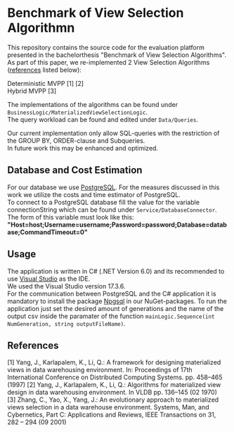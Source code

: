 # Benchmark of View Selection Algorithmn

This repository contains the source code for the evaluation platform presented in the bachelorthesis "Benchmark of View Selection Algorithms".  
As part of this paper, we re-implemented 2 View Selection Algorithms ([references](docs/References.md) listed below):

Deterministic MVPP [1] [2]  
Hybrid MVPP [3]

The implementations of the algorithms can be found under `BusinessLogic/MaterializedViewSelectionLogic`.  
The query workload can be found and edited under `Data/Queries`.

Our current implementation only allow SQL-queries with the restriction of the GROUP BY, ORDER-clause and Subqueries.  
In future work this may be enhanced and optimized.

## Database and Cost Estimation
For our database we use [PostgreSQL](https://www.postgresql.org/). For the measures discussed in this work we utilize the costs and time estimator of PostgreSQL.  
To connect to a PostgreSQL database fill the value for the variable connectionString which can be found under `Service/DatabaseConnector`.  
The form of this variable must look like this: **"Host=host;Username=username;Password=password;Database=database;CommandTimeout=0"**

## Usage
The application is written in C# (.NET Version 6.0) and its recommended to use [Visual Studio](https://visualstudio.microsoft.com/) as the IDE.  
We used the Visual Studio version 17.3.6.  
For the communication between PostgreSQL and the C# application it is mandatory to install the package [Npgsql](https://www.npgsql.org/) in our NuGet-packages.
To run the application just set the desired amount of generations and the name of the output csv inside the paramater of the function `mainLogic.Sequence(int NumGeneration, string outputFileName)`.

## References
[1]  Yang, J., Karlapalem, K., Li, Q.: A framework for designing materialized
views in data warehousing environment. In: Proceedings of 17th
International Conference on Distributed Computing Systems. pp. 458–465
(1997)
[2] Yang, J., Karlapalem, K., Li, Q.: Algorithms for materialized view design in
data warehousing environment. In VLDB pp. 136–145 (02 1970)  
[3] Zhang, C., Yao, X., Yang, J.: An evolutionary approach to materialized
views selection in a data warehouse environment. Systems, Man, and
Cybernetics, Part C: Applications and Reviews, IEEE Transactions on 31,
282 – 294 (09 2001)


